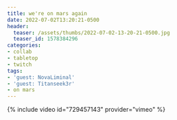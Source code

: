 ```yaml
---
title: we're on mars again
date: 2022-07-02T13:20:21-0500
header:
  teaser: /assets/thumbs/2022-07-02-13-20-21-0500.jpg
  teaser_id: 1578384296
categories:
- collab
- tabletop
- twitch
tags:
- 'guest: NovaLiminal'
- 'guest: Titanseek3r'
- on mars
---
```

{% include video id="729457143" provider="vimeo" %}
